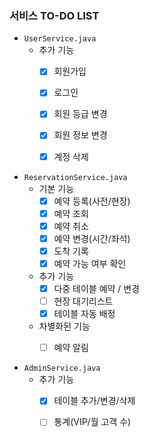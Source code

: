 ### 서비스 TO-DO LIST

* `UserService.java`
    + 추가 기능
        - [x] 회원가입
        - [x] 로그인
        - [x] 회원 등급 변경
        - [x] 회원 정보 변경
        - [x] 계정 삭제


* `ReservationService.java`
    + 기본 기능
        - [x] 예약 등록(사전/현장)
        - [x] 예약 조회
        - [x] 예약 취소
        - [x] 예약 변경(시간/좌석)
        - [x] 도착 기록
        - [x] 예약 가능 여부 확인
    + 추가 기능
        - [x] 다중 테이블 예약 / 변경
        - [ ] 현장 대기리스트
        - [x] 테이블 자동 배정
    + 차별화된 기능
        - [ ] 예약 알림


* `AdminService.java`
    + 추가 기능
        - [x] 테이블 추가/변경/삭제
        - [ ] 통계(VIP/월 고객 수)
    